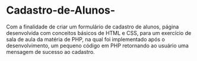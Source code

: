 # Cadastro-de-Alunos-
Com a finalidade de criar um formulário de cadastro de alunos, página desenvolvida com conceitos básicos de HTML e CSS, para um exercício de sala de aula da matéria de PHP, na qual foi implementado após o desenvolvimento, um pequeno código em PHP retornando ao usuário uma mensagem de sucesso ao cadastro.
